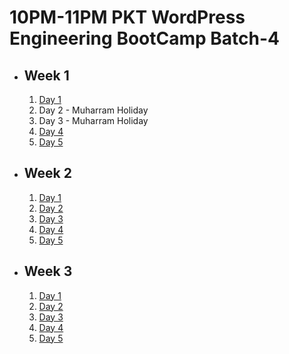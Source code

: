 # 10PM-11PM PKT WordPress Engineering BootCamp Batch-4

- ## Week 1

   1. [Day 1](https://www.facebook.com/iCodeguru/videos/1196606151374387)
   2. Day 2 - Muharram Holiday
   3. Day 3 - Muharram Holiday
   4. [Day 4](https://www.facebook.com/iCodeguru/videos/3823562941233808)
   5. [Day 5](https://www.facebook.com/iCodeguru/videos/1427243051326923)

- ## Week 2

   1. [Day 1](https://www.facebook.com/iCodeguru/videos/2151802771860884)
   2. [Day 2]()
   3. [Day 3](https://www.facebook.com/iCodeguru/videos/510239951402234)
   4. [Day 4](https://www.facebook.com/iCodeguru/videos/1005831757683334)
   5. [Day 5](https://www.facebook.com/iCodeguru/videos/475506798748942)

- ## Week 3

   1. [Day 1](https://www.facebook.com/iCodeguru/videos/1597270191001887)
   2. [Day 2](https://www.facebook.com/iCodeguru/videos/1630471097685690)
   3. [Day 3](https://www.facebook.com/iCodeguru/videos/1599192077606042)
   4. [Day 4](https://www.facebook.com/iCodeguru/videos/800969955556867)
   5. [Day 5](https://www.facebook.com/watch/?v=844089034493038)

<!-- - ## Week 4

   1. [Day 1]()
   2. [Day 2](https://www.facebook.com/iCodeguru/videos/1043735163768631)
   3. [Day 3]()
   4. [Day 4]()
   5. [Day 5]() -->

<!-- - ## Week 

   1. [Day 1]()
   2. [Day 2]()
   3. [Day 3]()
   4. [Day 4]()
   5. [Day 5]() -->